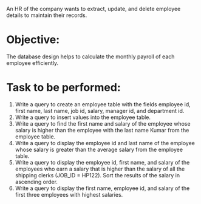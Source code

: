 
An HR of the company wants to extract, update, and delete employee details to maintain their records.
# Objective:
 The database design helps to calculate the monthly payroll of each employee efficiently.
# Task to be performed:                               

1.  Write a query to create an employee table with the fields employee id, first name, last name, job id, salary, manager id, and department id.
2.  Write a query to insert values into the employee table.
3.  Write a query to find the first name and salary of the employee whose salary is higher than the employee with the last name Kumar from the employee table.
4.  Write a query to display the employee id and last name of the employee whose salary is greater than the average salary from the employee table.
5.  Write a query to display the employee id, first name, and salary of the employees who earn a salary that is higher than the salary of all the shipping clerks (JOB_ID = HP122). Sort the results of the salary in ascending order.
6.  Write a query to display the first name, employee id, and salary of the first three employees with highest salaries.

